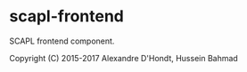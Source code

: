 # scapl-frontend
SCAPL frontend component.


Copyright (C) 2015-2017 Alexandre D'Hondt, Hussein Bahmad
